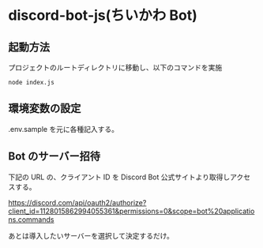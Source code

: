 # discord-bot-js(ちいかわ Bot)

## 起動方法

プロジェクトのルートディレクトリに移動し、以下のコマンドを実施

```
node index.js
```

## 環境変数の設定

.env.sample を元に各種記入する。

## Bot のサーバー招待

下記の URL の、クライアント ID を Discord Bot 公式サイトより取得しアクセスする。

https://discord.com/api/oauth2/authorize?client_id=1128015862994055361&permissions=0&scope=bot%20applications.commands

あとは導入したいサーバーを選択して決定するだけ。
